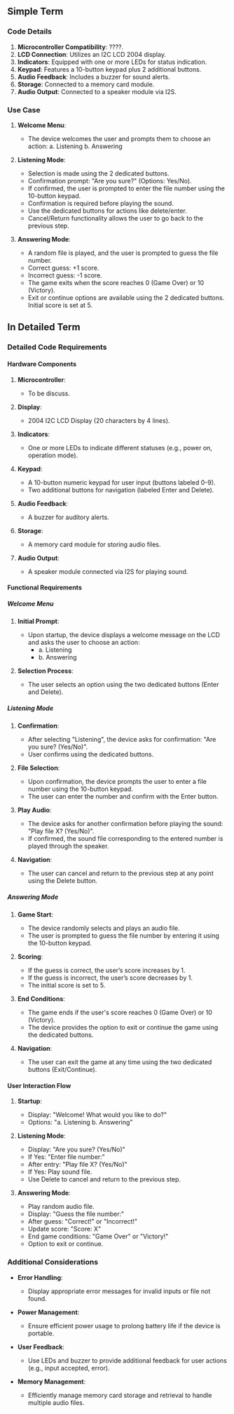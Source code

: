 ## Simple Term

### Code Details

1. **Microcontroller Compatibility**: ????.
2. **LCD Connection**: Utilizes an I2C LCD 2004 display.
3. **Indicators**: Equipped with one or more LEDs for status indication.
4. **Keypad**: Features a 10-button keypad plus 2 additional buttons.
5. **Audio Feedback**: Includes a buzzer for sound alerts.
6. **Storage**: Connected to a memory card module.
7. **Audio Output**: Connected to a speaker module via I2S.

### Use Case

1. **Welcome Menu**:
    - The device welcomes the user and prompts them to choose an action:
        a. Listening
        b. Answering

2. **Listening Mode**:
    - Selection is made using the 2 dedicated buttons.
    - Confirmation prompt: "Are you sure?" (Options: Yes/No).
    - If confirmed, the user is prompted to enter the file number using the 10-button keypad.
    - Confirmation is required before playing the sound.
    - Use the dedicated buttons for actions like delete/enter.
    - Cancel/Return functionality allows the user to go back to the previous step.

3. **Answering Mode**:
    - A random file is played, and the user is prompted to guess the file number.
    - Correct guess: +1 score.
    - Incorrect guess: -1 score.
    - The game exits when the score reaches 0 (Game Over) or 10 (Victory).
    - Exit or continue options are available using the 2 dedicated buttons. Initial score is set at 5.

## In Detailed Term

### Detailed Code Requirements

#### Hardware Components

1. **Microcontroller**:
   - To be discuss.

2. **Display**:
   - 2004 I2C LCD Display (20 characters by 4 lines).

3. **Indicators**:
   - One or more LEDs to indicate different statuses (e.g., power on, operation mode).

4. **Keypad**:
   - A 10-button numeric keypad for user input (buttons labeled 0-9).
   - Two additional buttons for navigation (labeled Enter and Delete).

5. **Audio Feedback**:
   - A buzzer for auditory alerts.

6. **Storage**:
   - A memory card module for storing audio files.

7. **Audio Output**:
   - A speaker module connected via I2S for playing sound.

#### Functional Requirements

##### Welcome Menu

1. **Initial Prompt**:
   - Upon startup, the device displays a welcome message on the LCD and asks the user to choose an action:
     - a. Listening
     - b. Answering

2. **Selection Process**:
   - The user selects an option using the two dedicated buttons (Enter and Delete).

##### Listening Mode

1. **Confirmation**:
   - After selecting "Listening", the device asks for confirmation: "Are you sure? (Yes/No)".
   - User confirms using the dedicated buttons.

2. **File Selection**:
   - Upon confirmation, the device prompts the user to enter a file number using the 10-button keypad.
   - The user can enter the number and confirm with the Enter button.

3. **Play Audio**:
   - The device asks for another confirmation before playing the sound: "Play file X? (Yes/No)".
   - If confirmed, the sound file corresponding to the entered number is played through the speaker.

4. **Navigation**:
   - The user can cancel and return to the previous step at any point using the Delete button.

##### Answering Mode

1. **Game Start**:
   - The device randomly selects and plays an audio file.
   - The user is prompted to guess the file number by entering it using the 10-button keypad.

2. **Scoring**:
   - If the guess is correct, the user’s score increases by 1.
   - If the guess is incorrect, the user’s score decreases by 1.
   - The initial score is set to 5.

3. **End Conditions**:
   - The game ends if the user's score reaches 0 (Game Over) or 10 (Victory).
   - The device provides the option to exit or continue the game using the dedicated buttons.

4. **Navigation**:
   - The user can exit the game at any time using the two dedicated buttons (Exit/Continue).

#### User Interaction Flow

1. **Startup**:
   - Display: "Welcome! What would you like to do?"
   - Options: "a. Listening b. Answering"

2. **Listening Mode**:
   - Display: "Are you sure? (Yes/No)"
   - If Yes: "Enter file number:"
   - After entry: "Play file X? (Yes/No)"
   - If Yes: Play sound file.
   - Use Delete to cancel and return to the previous step.

3. **Answering Mode**:
   - Play random audio file.
   - Display: "Guess the file number:"
   - After guess: "Correct!" or "Incorrect!"
   - Update score: "Score: X"
   - End game conditions: "Game Over" or "Victory!"
   - Option to exit or continue.

### Additional Considerations

- **Error Handling**:
  - Display appropriate error messages for invalid inputs or file not found.

- **Power Management**:
  - Ensure efficient power usage to prolong battery life if the device is portable.

- **User Feedback**:
  - Use LEDs and buzzer to provide additional feedback for user actions (e.g., input accepted, error).

- **Memory Management**:
  - Efficiently manage memory card storage and retrieval to handle multiple audio files.

